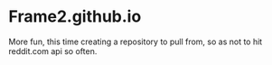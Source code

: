 # Frame2.github.io
More fun, this time creating a repository to pull from, so as not to hit reddit.com api so often.
